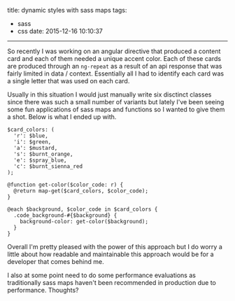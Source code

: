 title: dynamic styles with sass maps
tags:
  - sass
  - css
date: 2015-12-16 10:10:37
---

So recently I was working on an angular directive that produced a content card and each of them needed a unique accent color. Each of these cards are produced through an `ng-repeat` as a result of an api response that was fairly limited in data / context. Essentially all I had to identify each card was a single letter that was used on each card.

Usually in this situation I would just manually write six disctinct classes since there was such a small number of variants but lately I've been seeing some fun applications of sass maps and functions so I wanted to give them a shot. Below is what I ended up with.


    $card_colors: (
      'r': $blue,
      'i': $green,
      'a': $mustard,
      's': $burnt_orange,
      'e': $spray_blue,
      'c': $burnt_sienna_red
    );

    @function get-color($color_code: r) {
      @return map-get($card_colors, $color_code);
    }

    @each $background, $color_code in $card_colors {
      .code_background-#{$background} {
        background-color: get-color($background);
      }
    }

Overall I'm pretty pleased with the power of this approach but I do worry a little about how readable and maintainable this approach would be for a developer that comes behind me.

I also at some point need to do some performance evaluations as traditionally sass maps haven't been recommended in production due to performance. Thoughts?
